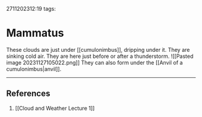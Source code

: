 2711202312:19
tags: 
# Mammatus

These clouds are just under [[cumulonimbus]], dripping under it. They are sinking cold air.
They are here just before or after a thunderstorm.
![[Pasted image 20231127105022.png]]
They can also form under the [[Anvil of a cumulonimbus|anvil]]. 

---
## References
1. [[Cloud and Weather Lecture 1]]